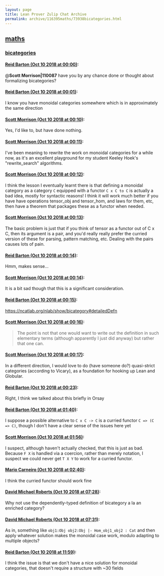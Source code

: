 ```yaml
---
layout: page
title: Lean Prover Zulip Chat Archive 
permalink: archive/116395maths/73938bicategories.html
---
```


## [maths](index.html)
### [bicategories](73938bicategories.html)

#### [Reid Barton (Oct 10 2018 at 00:00)](https://leanprover.zulipchat.com/#narrow/stream/116395-maths/topic/bicategories/near/135502092):
@**Scott Morrison|110087** have you by any chance done or thought about formalizing bicategories?

#### [Reid Barton (Oct 10 2018 at 00:01)](https://leanprover.zulipchat.com/#narrow/stream/116395-maths/topic/bicategories/near/135502151):
I know you have monoidal categories somewhere which is in approximately the same direction

#### [Scott Morrison (Oct 10 2018 at 00:10)](https://leanprover.zulipchat.com/#narrow/stream/116395-maths/topic/bicategories/near/135502652):
Yes, I'd like to, but have done nothing.

#### [Scott Morrison (Oct 10 2018 at 00:11)](https://leanprover.zulipchat.com/#narrow/stream/116395-maths/topic/bicategories/near/135502667):
I've been meaning to rewrite the work on monoidal categories for a while now, as it's an excellent playground for my student Keeley Hoek's "rewrite_search" algorithms.

#### [Scott Morrison (Oct 10 2018 at 00:12)](https://leanprover.zulipchat.com/#narrow/stream/116395-maths/topic/bicategories/near/135502740):
I think the lesson I eventually learnt there is that defining a monoidal category as a category `C` equipped with a functor `C x C to C` is actually a bad idea, mostly for syntactic reasons! I think it will work much better if you have have operations tensor_obj and tensor_hom, and laws for them, etc, then have a theorem that packages these as a functor when needed.

#### [Scott Morrison (Oct 10 2018 at 00:13)](https://leanprover.zulipchat.com/#narrow/stream/116395-maths/topic/bicategories/near/135502772):
The basic problem is just that if you think of tensor as a functor out of C x C, then its argument is a pair, and you'd really really prefer the curried version of these for parsing, pattern matching, etc. Dealing with the pairs causes lots of pain.

#### [Reid Barton (Oct 10 2018 at 00:14)](https://leanprover.zulipchat.com/#narrow/stream/116395-maths/topic/bicategories/near/135502818):
Hmm, makes sense...

#### [Scott Morrison (Oct 10 2018 at 00:14)](https://leanprover.zulipchat.com/#narrow/stream/116395-maths/topic/bicategories/near/135502824):
It is a bit sad though that this is a significant consideration.

#### [Reid Barton (Oct 10 2018 at 00:15)](https://leanprover.zulipchat.com/#narrow/stream/116395-maths/topic/bicategories/near/135502843):
https://ncatlab.org/nlab/show/bicategory#detailedDefn

#### [Scott Morrison (Oct 10 2018 at 00:16)](https://leanprover.zulipchat.com/#narrow/stream/116395-maths/topic/bicategories/near/135502904):
> The point is not that one would want to write out the definition in such elementary terms (although apparently I just did anyway) but rather that one can.

#### [Scott Morrison (Oct 10 2018 at 00:17)](https://leanprover.zulipchat.com/#narrow/stream/116395-maths/topic/bicategories/near/135502923):
In a different direction, I would love to do (have someone do?) quasi-strict categories (according to Vicary), as a foundation for hooking up Lean and Globular.

#### [Reid Barton (Oct 10 2018 at 00:23)](https://leanprover.zulipchat.com/#narrow/stream/116395-maths/topic/bicategories/near/135503213):
Right, I think we talked about this briefly in Orsay

#### [Reid Barton (Oct 10 2018 at 01:40)](https://leanprover.zulipchat.com/#narrow/stream/116395-maths/topic/bicategories/near/135507318):
I suppose a possible alternative to `C x C -> C` is a curried functor `C => (C => C)`, though I don't have a clear sense of the issues here yet

#### [Scott Morrison (Oct 10 2018 at 01:56)](https://leanprover.zulipchat.com/#narrow/stream/116395-maths/topic/bicategories/near/135508059):
I suspect, although haven't actually checked, that this is just as bad. Because `F X` is handled via a coercion, rather than merely notation, I suspect we could never get `T X Y` to work for a curried functor.

#### [Mario Carneiro (Oct 10 2018 at 02:40)](https://leanprover.zulipchat.com/#narrow/stream/116395-maths/topic/bicategories/near/135510023):
I think the curried functor should work fine

#### [David Michael Roberts (Oct 10 2018 at 07:28)](https://leanprover.zulipchat.com/#narrow/stream/116395-maths/topic/bicategories/near/135520001):
Why not use the dependently-typed definition of bicategory a la an enriched category?

#### [David Michael Roberts (Oct 10 2018 at 07:31)](https://leanprover.zulipchat.com/#narrow/stream/116395-maths/topic/bicategories/near/135520083):
As in, something like `obj1:Obj obj2:Obj |- Hom_obj1_obj2 : Cat` and then apply whatever solution makes the monoidal case work, modulo adapting to multiple objects?

#### [Reid Barton (Oct 10 2018 at 11:59)](https://leanprover.zulipchat.com/#narrow/stream/116395-maths/topic/bicategories/near/135530891):
I think the issue is that we don't have a nice solution for monoidal categories, that doesn't require a structure with ~30 fields

